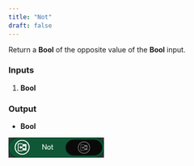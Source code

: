 ```yaml
---
title: "Not"
draft: false
---
```

Return a **Bool** of the opposite value of the **Bool** input.
### Inputs
1. **Bool**
### Output
-   **Bool**

![Not](https://raw.githubusercontent.com/battlefield-portal-community/Image-CDN/main/portal_blocks/Not.png)